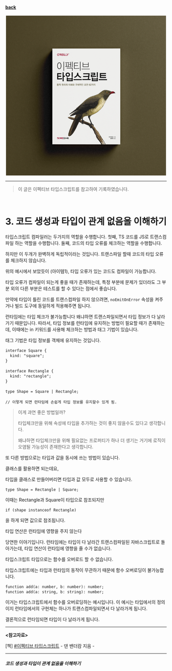 #### [back](../../../README.md) &nbsp;&nbsp; 

<p align="center" style="width:500px; margin: 0 auto">
    <img src="../../image/main.png">
</p>

---

> 이 글은 이펙티브 타입스크립트를 참고하여 기록하였습니다.

<br>

# 3. 코드 생성과 타입이 관계 없음을 이해하기

타입스크립트 컴파일러는 두가지의 역할을 수행합니다. 첫째, TS 코드를 JS로 트랜스컴파일 하는 역할을 수행합니다.
둘째, 코드의 타입 오류를 체크하는 역할을 수행합니다.

하지만 이 두개가 완벽하게 독립적이라는 것입니다.
트랜스파일 할때 코드의 타입 오류를 체크하지 않습니다.

위의 예시에서 보았듯이 (아이템1), 타입 오류가 있는 코드도 컴파일이 가능합니다.

타입 오류가 컴파일이 되는게 좋을 때가 존재하는데, 특정 부분에 문제가 있더라도 그 부분 외의 다른 부분은 테스트를 할 수 있다는 점에서 좋습니다.

만약에 타입이 틀린 코드를 트랜스컴파일 하지 않으려면, `noEmitOnError` 속성을 켜주거나 빌드 도구에 동일하게 적용해주면 됩니다.

런타임에는 타입 체크가 불가능합니다 왜냐하면 트랜스파일되면서 타입 정보가 다 날라가기 때문입니다.
따라서, 타입 정보를 런타임에 유지하는 방법이 필요할 때가 존재하는데, 이때에는 in 키워드를 사용해 체크하는 방법과 태그 기법이 있습니다.

태그 기법은 타입 정보를 객체에 유지하는 것입니다.
```tsx
interface Square {
  kind: "square";
}

interface Rectangle {
  kind: "rectangle";
}

type Shape = Square | Rectangle;

// 이렇게 되면 런타임에 손쉽게 타입 정보를 유지할수 있게 됨.
```

> 이게 과연 좋은 방법일까?
>
> 타입체크만을 위해 속성에 타입을 추가하는 것이 좋지 않을수도 있다고 생각합니다.
>
> 왜냐하면 타입체크만을 위해 필요없는 프로퍼티가 하나 더 생기는 거기에 로직이 오염될 가능성이 존재한다고 생각합니다.

또 다른 방법으로는 타입과 값을 동시에 쓰는 방법이 있습니다.

클래스를 활용하면 되는데요,

타입을 클래스로 만들어버리면 타입과 값 모두로 사용할 수 있습니다.

```tsx
type Shape = Rectangle | Square;
```

이때는 Rectangle과 Square이 타입으로 참조되지만

```tsx
if (shape instanceof Rectangle)
```
을 하게 되면 값으로 참조됩니다.

타입 연산은 런타임에 영향을 주지 않는다

당연한 이야기입니다.
런타임에는 타입이 다 날라간 트랜스컴파일된 자바스크립트로 돌아가는데, 타입 연산이 런타임에 영향을 줄 수가 없습니다.

타입스크립트 타입으로는 함수를 오버로드 할 수 없습니다.

타입스크립트에는 타입과 런타임의 동작이 무관하기 때문에 함수 오버로딩이 불가능합니다.

```tsx
function add(a: number, b: number): number;
function add(a: string, b: string): number;
```
이거는 타입스크립트에서 함수를 오버로딩하는 예시입니다. 이 예시는 타입에서의 정의이지 런타임에서의 구현체는 하나가 트랜스컴파일되면서 다 날라가게 됩니다.

결론적으로 런타임되면 타입이 다 날라가게 됩니다.

---

<strong><참고자료></strong>

[책] [#이펙티브 타입스크립트][effective-typescript] - 댄 밴더캄 지음 -

---

##### 코드 생성과 타입이 관계 없음을 이해하기

[effective-typescript]: https://www.aladin.co.kr/shop/wproduct.aspx?ItemId=273193135&start=slayer
[sangcho]: https://github.com/SangchoKim
[taeHyen]: https://github.com/rlaxogus0517
[kangHyen]: https://github.com/bebekh1216
[sumin]: https://github.com/ttumzzi
